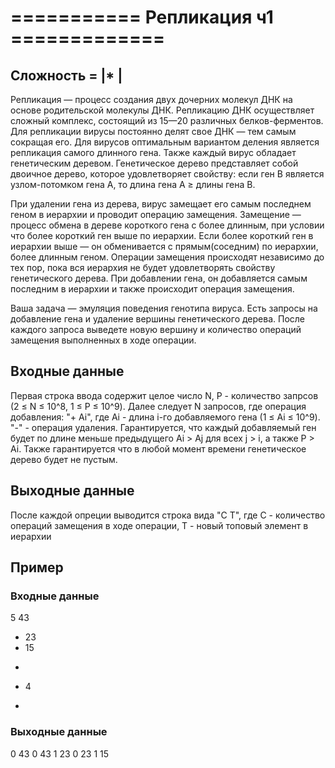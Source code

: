 # =========== Репликация ч1 =============

## Сложность = |*    |

Репликация — процесс создания двух дочерних молекул ДНК на основе родительской молекулы ДНК. Репликацию ДНК осуществляет сложный комплекс, состоящий из 15—20 различных белков-ферментов. Для репликации вирусы постоянно делят свое ДНК — тем самым сокращая его. Для вирусов оптимальным вариантом деления является репликация самого длинного гена. Также каждый вирус обладает генетическим деревом. Генетическое дерево представляет собой двоичное дерево, которое удовлетворяет свойству: если ген B является узлом-потомком гена A, то длина гена А ≥ длины гена В.

При удалении гена из дерева, вирус замещает его самым последнем геном в иерархии и проводит операцию замещения. Замещение — процесс обмена в дереве короткого гена с более длинным, при условии что более короткий ген выше по иерархии. Если более короткий ген в иерархии выше — он обменивается с прямым(соседним) по иерархии, более длинным геном. Операции замещения происходят независимо до тех пор, пока вся иерархия не будет удовлетворять свойству генетического дерева.
При добавлении гена, он добавляется самым последним в иерархии и также происходит операция замещения.

Ваша задача — эмуляция поведения генотипа вируса. Есть запросы на добавление гена и удаление вершины генетического дерева.
После каждого запроса выведете новую вершину и количество операций замещения выполненных в ходе операции.

## Входные данные

Первая строка ввода содержит целое число N, P - количество запрсов (2 ≤ N ≤ 10^8, 1 ≤ P ≤ 10^9).
Далее следует N запросов, где операция добавления: "+ Ai", где Ai - длина i-го добавляемого гена (1 ≤ Ai ≤ 10^9). "-" - операция удаления.
Гарантируется, что каждый добавляемый ген будет по длине меньше предыдущего Ai > Aj для всех j > i, а также P > Ai.
Также гарантируется что в любой момент времени генетическое дерево будет не пустым.

## Выходные данные
После каждой опреции выводится строка вида "C T", где C - количество операций замещения в ходе операции, T - новый топовый элемент в иерархии

## Пример
### Входные данные
5 43
+ 23
+ 15
-
+ 4
-
### Выходные данные
0 43
0 43
1 23
0 23
1 15



